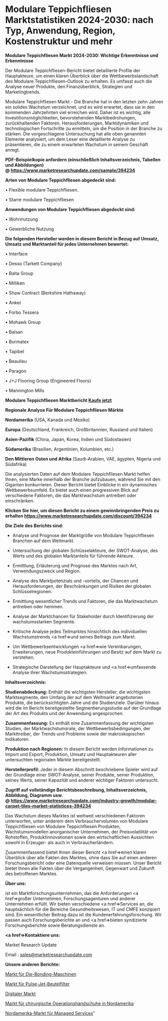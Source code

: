 # Modulare Teppichfliesen Marktstatistiken 2024-2030: nach Typ, Anwendung, Region, Kostenstruktur und mehr

<strong>Modulare Teppichfliesen Markt 2024-2030: Wichtige Erkenntnisse und Erkenntnisse</strong>

Der Modulare Teppichfliesen-Bericht bietet detaillierte Profile der Hauptakteure, um einen klaren Überblick über die Wettbewerbslandschaft des Modulare Teppichfliesen-Outlook zu erhalten. Es umfasst auch die Analyse neuer Produkte, den Finanzüberblick, Strategien und Marketingtrends.

Modulare Teppichfliesen Markt - Die Branche hat in den letzten zehn Jahren ein solides Wachstum verzeichnet, und es wird erwartet, dass sie in den kommenden Jahrzehnten viel erreichen wird. Daher ist es wichtig, alle Investitionsmöglichkeiten, bevorstehenden Marktbedrohungen, zurückhaltenden Faktoren, Herausforderungen, Marktdynamiken und technologischen Fortschritte zu ermitteln, um die Position in der Branche zu stärken. Die vorgeschlagene Untersuchung hat alle oben genannten Elemente analysiert, um dem Leser eine detaillierte Analyse zu präsentieren, die zu einem erwarteten Wachstum in seinem Geschäft anregt.

<strong><b>PDF-Beispielkopie anfordern (einschließlich Inhaltsverzeichnis, Tabellen und Abbildungen) @ </b></strong><strong><a href=https://www.marketresearchupdate.com/sample/394234><strong>https://www.marketresearchupdate.com/sample/394234</u></a></strong></strong>

<strong>Arten von Modulare Teppichfliesen abgedeckt sind:</strong>

• Flexible modulare Teppichfliesen.

• Starre modulare Teppichfliesen

<strong>Anwendungen von Modulare Teppichfliesen abgedeckt sind:</strong>

• Wohnnutzung

• Gewerbliche Nutzung

<strong>Die folgenden Hersteller werden in diesem Bericht in Bezug auf Umsatz, Umsatz und Marktanteil für jedes Unternehmen bewertet:</strong>

• Interface

• Desso (Tarkett Company)

• Balta Group

• Milliken

• Shaw Contract (Berkshire Hathaway)

• Anker

• Forbo Tessera

• Mohawk Group

• Balsan

• Burmatex

• Tapibel

• Beaulieu

• Paragon

• J+J Flooring Group (Engineered Floors)

• Mannington Mills

<strong>Modulare Teppichfliesen Marktbericht <a href=https://www.marketresearchupdate.com/buynow/394234>Kaufe jetzt</a></strong>

<strong>Regionale Analyse Für Modulare Teppichfliesen Märkte</strong>

<strong>Nordamerika</strong> (USA, Kanada und Mexiko)

<strong>Europa</strong> (Deutschland, Frankreich, Großbritannien, Russland und Italien)

<strong>Asien-Pazifik</strong> (China, Japan, Korea, Indien und Südostasien)

<strong>Südamerika</strong> (Brasilien, Argentinien, Kolumbien, etc.)

<strong>Den Mittleren</strong> <strong>Osten und Afrika</strong> (Saudi-Arabien, VAE, ägypten, Nigeria und Südafrika)

Die analysierten Daten auf dem Modulare Teppichfliesen Markt helfen Ihnen, eine Marke innerhalb der Branche aufzubauen, während Sie mit den Giganten konkurrieren. Dieser Bericht bietet Einblicke in ein dynamisches Wettbewerbsumfeld. Es bietet auch einen progressiven Blick auf verschiedene Faktoren, die das Marktwachstum antreiben oder einschränken.

<strong>Klicken Sie hier, um diesen Bericht zu einem gewinnbringenden Preis zu erhalten
</strong><strong><a href=https://www.marketresearchupdate.com/discount/394234>https://www.marketresearchupdate.com/discount/394234</b></u></strong></a>

<strong>Die Ziele des Berichts sind:</strong>

- Analyse und Prognose der Marktgröße von Modulare Teppichfliesen Branchen auf dem Weltmarkt.

- Untersuchung der globalen Schlüsselakteure, der SWOT-Analyse, des Werts und des globalen Marktanteils für führende Akteure.

- Ermittlung, Erläuterung und Prognose des Marktes nach Art, Verwendungszweck und Region.

- Analyse des Marktpotenzials und -vorteils, der Chancen und Herausforderungen, der Beschränkungen und Risiken der globalen Schlüsselregionen.

- Ermittlung wesentlicher Trends und Faktoren, die das Marktwachstum antreiben oder hemmen.

- Analyse der Marktchancen für Stakeholder durch Identifizierung der wachstumsstarken Segmente.

- Kritische Analyse jedes Teilmarktes hinsichtlich des individuellen Wachstumstrends <a href=>und</a> seines Beitrags zum Markt.

- Um Wettbewerbsentwicklungen <a href=>wie</a> Vereinbarungen, Erweiterungen, neue Produkteinführungen und Besitz auf dem Markt zu verstehen.

- Strategische Darstellung der Hauptakteure und <a href=>umfas</a>sende Analyse ihrer Wachstumsstrategien.

<strong>Inhaltsverzeichnis:</strong>

<strong>Studienabdeckung:</strong> Enthält die wichtigsten Hersteller, die wichtigsten Marktsegmente, den Umfang der auf dem Weltmarkt angebotenen Produkte, die berücksichtigten Jahre und die Studienziele. Darüber hinaus wird die im Bericht bereitgestellte Segmentierungsstudie auf der Grundlage der Art des Produkts und der Anwendung angesprochen.

<strong>Zusammenfassung:</strong> Es enthält eine Zusammenfassung der wichtigsten Studien, der Marktwachstumsrate, der Wettbewerbsbedingungen, der Markttreiber, der Trends und Probleme sowie der makroskopischen Indikatoren.

<strong>Produktion nach Regionen:</strong> In diesem Bericht werden Informationen zu Import und Export, Produktion, Umsatz und Hauptakteuren aller untersuchten regionalen Märkte bereitgestellt.

<strong>Herstellerprofil:</strong> Jeder in diesem Abschnitt beschriebene Spieler wird auf der Grundlage einer SWOT-Analyse, seiner Produkte, seiner Produktion, seines Werts, seiner Kapazität und anderer wichtiger Faktoren untersucht.

<strong><b>Zugriff auf vollständige Berichtsbeschreibung, Inhaltsverzeichnis, Abbildung, Diagramm usw. @ </b></strong><strong><a href=https://www.marketresearchupdate.com/industry-growth/modular-carpet-tiles-market-statistices-394234>https://www.marketresearchupdate.com/industry-growth/modular-carpet-tiles-market-statistices-394234</a></strong>

Das Wachstum dieses Marktes ist weltweit verschiedenen Faktoren unterworfen, unter anderem dem Verbrauchervolumen von Modulare Teppichfliesen von Modulare Teppichfliesen Produkten, Wachstumsmodellen anorganischer Unternehmen, der Preisvolatilität von Rohstoffen, Produktinnovationen sowie den wirtschaftlichen Aussichten sowohl in Erzeuger- als auch in Verbraucherländern.

Zusammenfassend bietet Ihnen dieser Bericht <a href=>einen</a> klaren Überblick über alle Fakten des Marktes, ohne dass Sie auf einen anderen Forschungsbericht oder eine Datenquelle verweisen müssen. Unser Bericht bietet Ihnen alle Fakten über die Vergangenheit, Gegenwart und Zukunft des betroffenen Marktes.

<strong>Über uns:</strong>

 ist ein Marktforschungsunternehmen, das die Anforderungen <a href=>großer</a> Unternehmen, Forschungsagenturen und anderer Unternehmen erfüllt. Wir bieten verschiedene <a href=>Services</a> an, die hauptsächlich für die Bereiche Gesundheitswesen, IT und CMFE konzipiert sind. Ein wesentlicher Beitrag dazu ist die Kundenerfahrungsforschung. Wir passen auch Forschungsberichte an und <a href=>bieten</a> syndizierte Forschungsberichte sowie Beratungsdienste an.

<strong><a href=>Kontaktiere uns:</a></strong>

Market Research Update

Email : sales@marketresearchupdate.com

<strong>Unsere anderen Berichte:</strong>

<a href=https://www.linkedin.com/pulse/die-bonding-machine-market-size-growth-set-surge>Markt für Die-Bonding-Maschinen</a>

<a href=https://www.linkedin.com/pulse/pulse-jet-bag-filter-market-size-share-outlook>Markt für Pulse-Jet-Beutelfilter</a>

<a href=https://www.linkedin.com/pulse/digital-marketing-software-dms-market-2023-remarking>Digitaler Markt</a>

<a href=https://www.linkedin.com/pulse/north-america-surgical-operation-gloves-market>Markt für chirurgische Operationshandschuhe in Nordamerika</a>

<a href=https://www.linkedin.com/pulse/north-america-managed-services-market-growth>Nordamerika-Markt für Managed Services</a>"
